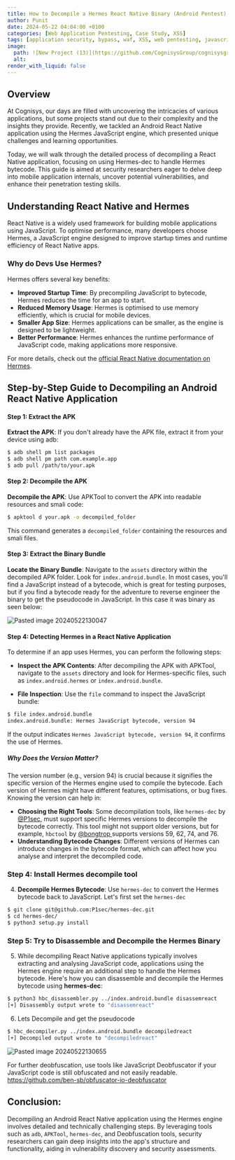 ```yaml
---
title: How to Decompile a Hermes React Native Binary (Android Pentest)
author: Punit
date: 2024-05-22 04:04:00 +0100
categories: [Web Application Pentesting, Case Study, XSS]
tags: [application security, bypass, waf, XSS, web pentesting, javascript]
image:
  path: ![New Project (13)](https://github.com/CognisysGroup/cognisysgroup.github.io/assets/46415431/784fcc49-109c-41a5-99f8-9d0835acfde8)
  alt: 
render_with_liquid: false
---
```


## Overview

At Cognisys, our days are filled with uncovering the intricacies of various applications, but some projects stand out due to their complexity and the insights they provide. Recently, we tackled an Android React Native application using the Hermes JavaScript engine, which presented unique challenges and learning opportunities.

Today, we will walk through the detailed process of decompiling a React Native application, focusing on using Hermes-dec to handle Hermes bytecode. This guide is aimed at security researchers eager to delve deep into mobile application internals, uncover potential vulnerabilities, and enhance their penetration testing skills.

## Understanding React Native and Hermes

React Native is a widely used framework for building mobile applications using JavaScript. To optimise performance, many developers choose Hermes, a JavaScript engine designed to improve startup times and runtime efficiency of React Native apps.
### Why do Devs Use Hermes?

Hermes offers several key benefits:

* **Improved Startup Time**: By precompiling JavaScript to bytecode, Hermes reduces the time for an app to start.
* **Reduced Memory Usage**: Hermes is optimised to use memory efficiently, which is crucial for mobile devices.
* **Smaller App Size**: Hermes applications can be smaller, as the engine is designed to be lightweight.
* **Better Performance**: Hermes enhances the runtime performance of JavaScript code, making applications more responsive.

For more details, check out the [official React Native documentation on Hermes](https://reactnative.dev/docs/hermes).

## Step-by-Step Guide to Decompiling an Android React Native Application
#### Step 1: Extract the APK

 **Extract the APK**: If you don't already have the APK file, extract it from your device using adb:

```bash
$ adb shell pm list packages
$ adb shell pm path com.example.app 
$ adb pull /path/to/your.apk
```
#### Step 2: Decompile the APK

 **Decompile the APK**: Use APKTool to convert the APK into readable resources and smali code:

```bash
$ apktool d your.apk -o decompiled_folder
```
   
This command generates a `decompiled_folder` containing the resources and smali files.

#### Step 3: Extract the Binary Bundle

 **Locate the Binary Bundle**: Navigate to the `assets` directory within the decompiled APK folder. Look for `index.android.bundle`. In most cases, you'll find a JavaScript instead of a bytecode, which is great for testing purposes, but if you find a bytecode ready for the adventure to reverse engineer the binary to get the pseudocode in JavaScript. In this case it was binary as seen below:

![Pasted image 20240522130047](https://github.com/CognisysGroup/cognisysgroup.github.io/assets/46415431/2551e214-ee6a-4dd0-9f4c-258e53708223)

#### Step 4: Detecting Hermes in a React Native Application

To determine if an app uses Hermes, you can perform the following steps:

*  **Inspect the APK Contents**: After decompiling the APK with APKTool, navigate to the `assets` directory and look for Hermes-specific files, such as `index.android.hermes` or `index.android.bundle`.

* **File Inspection**: Use the `file` command to inspect the JavaScript bundle:

```bash
$ file index.android.bundle
index.android.bundle: Hermes JavaScript bytecode, version 94
```
   
   If the output indicates `Hermes JavaScript bytecode, version 94`, it confirms the use of Hermes. 
##### Why Does the Version Matter?

The version number (e.g., version 94) is crucial because it signifies the specific version of the Hermes engine used to compile the bytecode. Each version of Hermes might have different features, optimisations, or bug fixes. Knowing the version can help in:

- **Choosing the Right Tools**: Some decompilation tools, like `hermes-dec` by [@P1sec](https://github.com/P1sec/hermes-dec), must support specific Hermes versions to decompile the bytecode correctly. This tool might not support older versions, but for example, `hbctool` by [@bongtrop ](https://github.com/bongtrop/hbctool) supports versions 59, 62, 74, and 76.
- **Understanding Bytecode Changes**: Different versions of Hermes can introduce changes in the bytecode format, which can affect how you analyse and interpret the decompiled code.

### Step 4: Install Hermes decompile tool

4. **Decompile Hermes Bytecode**: Use `hermes-dec` to convert the Hermes bytecode back to JavaScript. Let's first set the `hermes-dec`

```bash
$ git clone git@github.com:P1sec/hermes-dec.git
$ cd hermes-dec/
$ python3 setup.py install
```

### Step 5: Try to Disassemble and Decompile the Hermes Binary 

5. While decompiling React Native applications typically involves extracting and analysing JavaScript code, applications using the Hermes engine require an additional step to handle the Hermes bytecode. Here's how you can disassemble and decompile the Hermes bytecode using **hermes-dec**:

```bash
$ python3 hbc_disassembler.py ../index.android.bundle disassemreact 
[+] Disassembly output wrote to "disassemreact"
```

   6. Lets Decompile and get the pseudocode 
  
```bash
$ hbc_decompiler.py ../index.android.bundle decompiledreact
[+] Decompiled output wrote to "decompiledreact"
```

![Pasted image 20240522130655](https://github.com/CognisysGroup/cognisysgroup.github.io/assets/46415431/a0d674db-623e-403c-8a46-3b218efdaa21)


For further deobfuscation, use tools like JavaScript Deobfuscator if your JavaScript code is still obfuscated and not easily readable. https://github.com/ben-sb/obfuscator-io-deobfuscator

## Conclusion:

Decompiling an Android React Native application using the Hermes engine involves detailed and technically challenging steps. By leveraging tools such as `adb`, `APKTool`, `hermes-dec`, and Deobfuscation tools, security researchers can gain deep insights into the app's structure and functionality, aiding in vulnerability discovery and security assessments.
